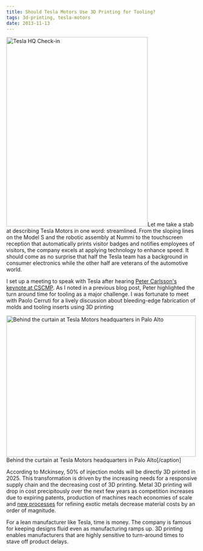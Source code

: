 ```yaml
---
title: Should Tesla Motors Use 3D Printing for Tooling?
tags: 3d-printing, tesla-motors
date: 2013-11-13
---
```

<p style="text-align: left;"><img class="aligncenter size-medium wp-image-172" alt="Tesla HQ Check-in" src="http://res.cloudinary.com/tylerbenster-com/image/upload/h_500,w_373/v1404107405/IMG_0364_g1b294.jpg" width="373" height="500" />Let me take a stab at describing Tesla Motors in one word: streamlined. From the sloping lines on the Model S and the robotic assembly at Nummi to the touchscreen reception that automatically prints visitor badges and notifies employees of visitors, the company excels at applying technology to enhance speed. It should come as no surprise that half the Tesla team has a background in consumer electronics while the other half are veterans of the automotive world.</p>
I set up a meeting to speak with Tesla after hearing <a title="3D Supply Chain at CSCMP" href="http://tylerbenster.com/3d-supply-chain-cscmp/">Peter Carlsson's keynote at CSCMP</a>. As I noted in a previous blog post, Peter highlighted the turn around time for tooling as a major challenge. I was fortunate to meet with Paolo Cerruti for a lively discussion about bleeding-edge fabrication of molds and tooling inserts using 3D printing

<img class="size-medium wp-image-171" alt="Behind the curtain at Tesla Motors headquarters in Palo Alto" src="http://res.cloudinary.com/tylerbenster-com/image/upload/h_373,w_500/v1404107407/IMG_0365_ze3i6w.jpg" width="500" height="373" /> Behind the curtain at Tesla Motors headquarters in Palo Alto[/caption]

According to Mckinsey, 50% of injection molds will be directly 3D printed in 2025. This transformation is driven by the increasing needs for a responsive supply chain and the decreasing cost of 3D printing. Metal 3D printing will drop in cost precipitously over the next few years as competition increases due to expiring patents, production of machines reach economies of scale and <a href="http://www.economist.com/news/science-and-technology/21571847-exotic-useful-metals-such-tantalum-and-titanium-are-about-become-cheap">new processes</a> for refining exotic metals decrease material costs by an order of magnitude.

For a lean manufacturer like Tesla, time is money. The company is famous for keeping designs fluid even as manufacturing ramps up. 3D printing enables manufacturers that are highly sensitive to turn-around times to stave off product delays.
